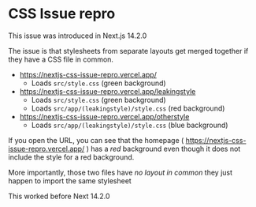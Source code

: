 # CSS Issue repro

This issue was introduced in Next.js 14.2.0

The issue is that stylesheets from separate layouts get merged together if they have a CSS file in common.

* https://nextjs-css-issue-repro.vercel.app/
  * Loads `src/style.css` (green background)
* https://nextjs-css-issue-repro.vercel.app/leakingstyle
  * Loads `src/style.css` (green background)
  * Loads `src/app/(leakingstyle)/style.css` (red background)
* https://nextjs-css-issue-repro.vercel.app/otherstyle
  * Loads `src/app/(leakingstyle)/style.css` (blue background)

If you open the URL, you can see that the homepage ( https://nextjs-css-issue-repro.vercel.app/ ) has a *red* background even though it does not include the style for a red background.

More importantly, those two files have *no layout in common* they just happen to import the same stylesheet

This worked before Next 14.2.0
